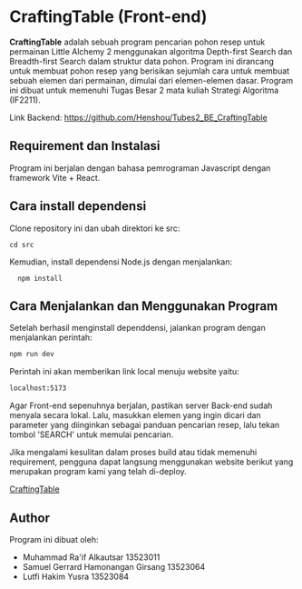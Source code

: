 # CraftingTable (Front-end)

**CraftingTable** adalah sebuah program pencarian pohon resep untuk permainan Little Alchemy 2 menggunakan algoritma Depth-first Search dan Breadth-first Search dalam struktur data pohon. Program ini dirancang untuk membuat pohon resep yang berisikan sejumlah cara untuk membuat sebuah elemen dari permainan, dimulai dari elemen-elemen dasar. Program ini dibuat untuk memenuhi Tugas Besar 2 mata kuliah Strategi Algoritma (IF2211).

Link Backend: https://github.com/Henshou/Tubes2_BE_CraftingTable

## Requirement dan Instalasi  
Program ini berjalan dengan bahasa pemrograman Javascript dengan framework Vite + React.


## Cara install dependensi
Clone repository ini dan ubah direktori ke src:

  ```
  cd src
  ```

Kemudian, install dependensi Node.js dengan menjalankan:
```
  npm install
  ```

## Cara Menjalankan dan Menggunakan Program  
Setelah berhasil menginstall dependdensi, jalankan program dengan menjalankan perintah: 

```bash
npm run dev 
```

Perintah ini akan memberikan link local menuju website yaitu:
```bash
localhost:5173 
```

Agar Front-end sepenuhnya berjalan, pastikan server Back-end sudah menyala secara lokal. Lalu, masukkan elemen yang ingin dicari dan parameter yang diinginkan sebagai panduan pencarian resep, lalu tekan tombol 'SEARCH' untuk memulai pencarian.


Jika mengalami kesulitan dalam proses build atau tidak memenuhi requirement, pengguna dapat langsung menggunakan website berikut yang merupakan program kami yang telah di-deploy.

[CraftingTable](https://tubes2fecraftingtable-production.up.railway.app/)

## Author  
Program ini dibuat oleh:
- Muhammad Ra'if Alkautsar 13523011
- Samuel Gerrard Hamonangan Girsang 13523064
- Lutfi Hakim Yusra 13523084


